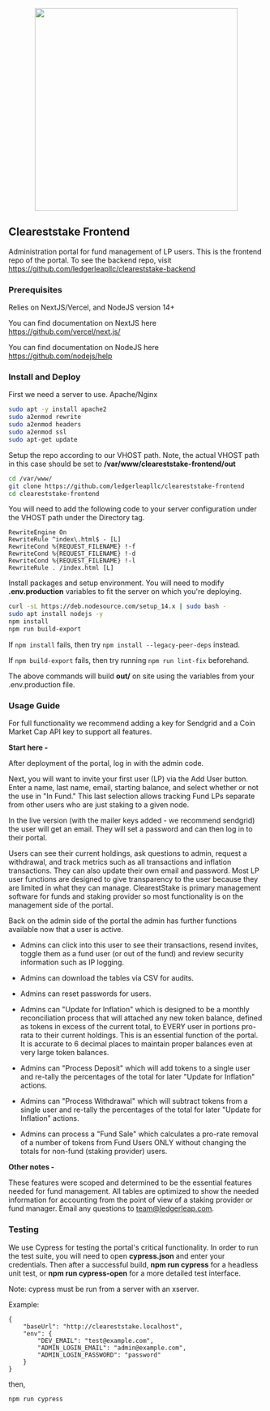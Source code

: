 <p align="center">
	<img src="https://cleareststake.com/cleareststake.png" width="400">
</p>


## Cleareststake Frontend

Administration portal for fund management of LP users. This is the frontend repo of the portal. To see the backend repo, visit https://github.com/ledgerleapllc/cleareststake-backend

### Prerequisites

Relies on NextJS/Vercel, and NodeJS version 14+

You can find documentation on NextJS here https://github.com/vercel/next.js/

You can find documentation on NodeJS here https://github.com/nodejs/help

### Install and Deploy

First we need a server to use. Apache/Nginx

```bash
sudo apt -y install apache2
sudo a2enmod rewrite
sudo a2enmod headers
sudo a2enmod ssl
sudo apt-get update
```

Setup the repo according to our VHOST path. Note, the actual VHOST path in this case should be set to **/var/www/cleareststake-frontend/out**

```bash
cd /var/www/
git clone https://github.com/ledgerleapllc/cleareststake-frontend
cd cleareststake-frontend
```

You will need to add the following code to your server configuration under the VHOST path under the Directory tag.

```
RewriteEngine On
RewriteRule ^index\.html$ - [L]
RewriteCond %{REQUEST_FILENAME} !-f
RewriteCond %{REQUEST_FILENAME} !-d
RewriteCond %{REQUEST_FILENAME} !-l
RewriteRule . /index.html [L]
```

Install packages and setup environment. You will need to modify **.env.production** variables to fit the server on which you're deploying.

```bash
curl -sL https://deb.nodesource.com/setup_14.x | sudo bash -
sudo apt install nodejs -y
npm install
npm run build-export
```

If ```npm install``` fails, then try ```npm install --legacy-peer-deps``` instead.

If ```npm build-export``` fails, then try running ``` npm run lint-fix ``` beforehand.

The above commands will build **out/** on site using the variables from your .env.production file.

### Usage Guide

For full functionality we recommend adding a key for Sendgrid and a Coin Market Cap API key to support all features.

**Start here -**

After deployment of the portal, log in with the admin code.

Next, you will want to invite your first user (LP) via the Add User button. Enter a name, last name, email, starting balance, and select whether or not the use in "In Fund." This last selection allows tracking Fund LPs separate from other users who are just staking to a given node.

In the live version (with the mailer keys added - we recommend sendgrid) the user will get an email. They will set a password and can then log in to their portal.

Users can see their current holdings, ask questions to admin, request a withdrawal, and track metrics such as all transactions and inflation transactions. They can also update their own email and password. Most LP user functions are designed to give transparency to the user because they are limited in what they can manage. ClearestStake is primary management software for funds and staking provider so most functionality is on the management side of the portal.

Back on the admin side of the portal the admin has further functions available now that a user is active.

* Admins can click into this user to see their transactions, resend invites, toggle them as a fund user (or out of the fund) and review security information such as IP logging.

* Admins can download the tables via CSV for audits.

* Admins can reset passwords for users.

* Admins can "Update for Inflation" which is designed to be a monthly reconciliation process that will attached any new token balance, defined as tokens in excess of the current total, to EVERY user in portions pro-rata to their current holdings. This is an essential function of the portal. It is accurate to 6 decimal places to maintain proper balances even at very large token balances.

* Admins can "Process Deposit" which will add tokens to a single user and re-tally the  percentages of the total for later "Update for Inflation" actions.

* Admins can "Process Withdrawal" which will subtract tokens from a single user and re-tally the  percentages of the total for later "Update for Inflation" actions.

* Admins can process a "Fund Sale" which calculates a pro-rate removal of a number of tokens from Fund Users ONLY without changing the totals for non-fund (staking provider) users.

**Other notes -**

These features were scoped and determined to be the essential features needed for fund management. All tables are optimized to show the needed information for accounting from the point of view of a staking provider or fund manager. Email any questions to team@ledgerleap.com.

### Testing

We use Cypress for testing the portal's critical functionality. In order to run the test suite, you will need to open **cypress.json** and enter your credentials. Then after a successful build, **npm run cypress** for a headless unit test, or **npm run cypress-open** for a more detailed test interface.

Note: cypress must be run from a server with an xserver.

Example:
```
{
	"baseUrl": "http://cleareststake.localhost",
	"env": {
		"DEV_EMAIL": "test@example.com",
		"ADMIN_LOGIN_EMAIL": "admin@example.com",
		"ADMIN_LOGIN_PASSWORD": "password"
	}
}

```
then,

```bash
npm run cypress
```
